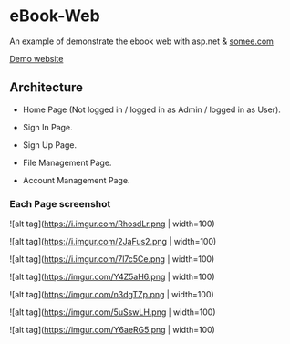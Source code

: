 # eBook-Web

An example of demonstrate the ebook web with asp.net & [somee.com](https://somee.com/default.aspx)

[Demo website](http://ebookdemo.somee.com/Default.aspx)

## Architecture 

- Home Page (Not logged in / logged in as Admin / logged in as User). 

- Sign In Page. 

- Sign Up Page. 

- File Management Page. 

- Account Management Page. 

### Each Page screenshot

![alt tag](https://i.imgur.com/RhosdLr.png | width=100) 

![alt tag](https://i.imgur.com/2JaFus2.png | width=100) 

![alt tag](https://i.imgur.com/7l7c5Ce.png | width=100) 

![alt tag](https://imgur.com/Y4Z5aH6.png | width=100) 

![alt tag](https://imgur.com/n3dgTZp.png | width=100) 

![alt tag](https://imgur.com/5uSswLH.png | width=100) 

![alt tag](https://imgur.com/Y6aeRG5.png | width=100) 